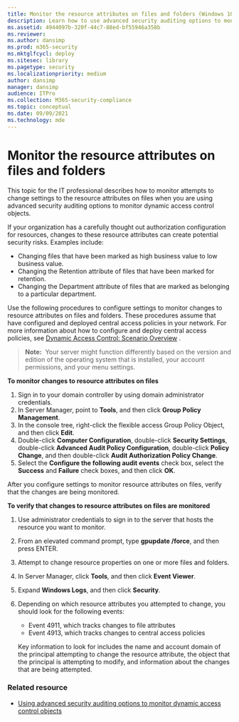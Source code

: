```yaml
---
title: Monitor the resource attributes on files and folders (Windows 10)
description: Learn how to use advanced security auditing options to monitor attempts to change settings on the resource attributes of files.
ms.assetid: 4944097b-320f-44c7-88ed-bf55946a358b
ms.reviewer: 
ms.author: dansimp
ms.prod: m365-security
ms.mktglfcycl: deploy
ms.sitesec: library
ms.pagetype: security
ms.localizationpriority: medium
author: dansimp
manager: dansimp
audience: ITPro
ms.collection: M365-security-compliance
ms.topic: conceptual
ms.date: 09/09/2021
ms.technology: mde
---
```


# Monitor the resource attributes on files and folders


This topic for the IT professional describes how to monitor attempts to change settings to the resource attributes on files when you are using advanced security auditing options to monitor dynamic access control objects.

If your organization has a carefully thought out authorization configuration for resources, changes to these resource attributes can create potential security risks. Examples include:

-   Changing files that have been marked as high business value to low business value.
-   Changing the Retention attribute of files that have been marked for retention.
-   Changing the Department attribute of files that are marked as belonging to a particular department.

Use the following procedures to configure settings to monitor changes to resource attributes on files and folders. These procedures assume that have configured and deployed central access policies in your network. For more information about how to configure and deploy central access policies, see [Dynamic Access Control: Scenario Overview](/windows-server/identity/solution-guides/dynamic-access-control--scenario-overview) .

>**Note:**  Your server might function differently based on the version and edition of the operating system that is installed, your account permissions, and your menu settings.
 
**To monitor changes to resource attributes on files**

1.  Sign in to your domain controller by using domain administrator credentials.
2.  In Server Manager, point to **Tools**, and then click **Group Policy Management**.
3.  In the console tree, right-click the flexible access Group Policy Object, and then click **Edit**.
4.  Double-click **Computer Configuration**, double-click **Security Settings**, double-click **Advanced Audit Policy Configuration**, double-click **Policy Change**, and then double-click **Audit Authorization Policy Change**.
5.  Select the **Configure the following audit events** check box, select the **Success** and **Failure** check boxes, and then click **OK**.

After you configure settings to monitor resource attributes on files, verify that the changes are being monitored.

**To verify that changes to resource attributes on files are monitored**

1.  Use administrator credentials to sign in to the server that hosts the resource you want to monitor.
2.  From an elevated command prompt, type **gpupdate /force**, and then press ENTER.
3.  Attempt to change resource properties on one or more files and folders.
4.  In Server Manager, click **Tools**, and then click **Event Viewer**.
5.  Expand **Windows Logs**, and then click **Security**.
6.  Depending on which resource attributes you attempted to change, you should look for the following events:

    -   Event 4911, which tracks changes to file attributes
    -   Event 4913, which tracks changes to central access policies

    Key information to look for includes the name and account domain of the principal attempting to change the resource attribute, the object that the principal is attempting to modify, and information about the changes that are being attempted.

### Related resource

- [Using advanced security auditing options to monitor dynamic access control objects](using-advanced-security-auditing-options-to-monitor-dynamic-access-control-objects.md)